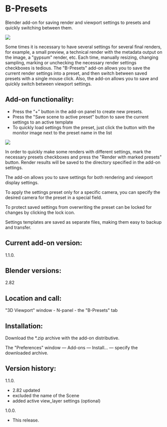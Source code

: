 # B-Presets
Blender add-on for saving render and viewport settings to presets and quickly switching between them.

<img src="https://b3d.interplanety.org/wp-content/upload_content/2020/02/preview_670x335-400x200.jpg"><p>

Some times it is necessary to have several settings for several final renders, for example, a small preview, a technical render with the metadata output on the image, a "gypsum" render, etc. Each time, manually resizing, changing sampling, marking or unchecking the necessary render settings checkboxes is tedious. The "B-Presets" add-on allows you to save the current render settings into a preset, and then switch between saved presets with a single mouse click. Also, the add-on allows you to save and quickly switch between viewport settings.

Add-on functionality:
-
- Press the “+” button in the add-on panel to create new presets.
- Press the "Save scene to active preset" button to save the current settings to an active template
- To quickly load settings from the preset, just click the button with the monitor image next to the preset name in the list

<img src="https://b3d.interplanety.org/wp-content/upload_content/2020/02/preview_02_670x335-400x200.jpg"><p>

In order to quickly make some renders with different settings, mark the necessary presets checkboxes and press the "Render with marked presets" button. Render results will be saved to the directory specified in the add-on settings.

The add-on allows you to save settings for both rendering and viewport display settings.

To apply the settings preset only for a specific camera, you can specify the desired camera for the preset in a special field.

To protect saved settings from overwriting the preset can be locked for changes by clicking the lock icon.

Settings templates are saved as separate files, making them easy to backup and transfer.

Current add-on version:
-
1.1.0.

Blender versions:
-
2.82

Location and call:
-
"3D Viewport" window - N-panel - the "B-Presets" tab

Installation:
-
Download the *.zip archive with the add-on distributive.

The "Preferences" window — Add-ons — Install... — specify the downloaded archive.

Version history:
-
1.1.0.
- 2.82 updated
- excluded the name of the Scene
- added active view_layer settings (optional)


1.0.0.
- This release.